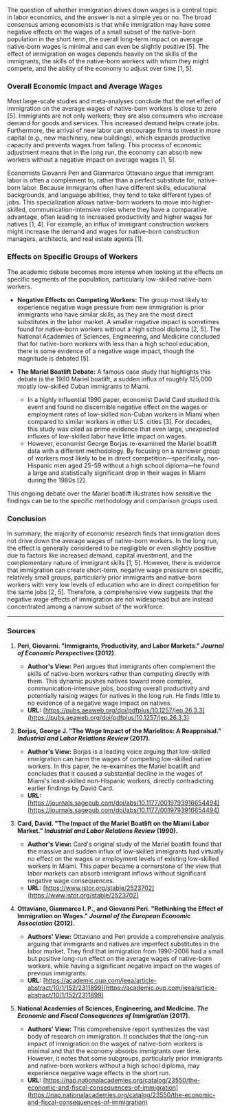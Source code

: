 The question of whether immigration drives down wages is a central topic in labor economics, and the answer is not a simple yes or no. The broad consensus among economists is that while immigration may have some negative effects on the wages of a small subset of the native-born population in the short term, the overall long-term impact on average native-born wages is minimal and can even be slightly positive [5]. The effect of immigration on wages depends heavily on the skills of the immigrants, the skills of the native-born workers with whom they might compete, and the ability of the economy to adjust over time [1, 5].

### Overall Economic Impact and Average Wages
Most large-scale studies and meta-analyses conclude that the net effect of immigration on the average wages of native-born workers is close to zero [5]. Immigrants are not only workers; they are also consumers who increase demand for goods and services. This increased demand helps create jobs. Furthermore, the arrival of new labor can encourage firms to invest in more capital (e.g., new machinery, new buildings), which expands productive capacity and prevents wages from falling. This process of economic adjustment means that in the long run, the economy can absorb new workers without a negative impact on average wages [1, 5].

Economists Giovanni Peri and Gianmarco Ottaviano argue that immigrant labor is often a complement to, rather than a perfect substitute for, native-born labor. Because immigrants often have different skills, educational backgrounds, and language abilities, they tend to take different types of jobs. This specialization allows native-born workers to move into higher-skilled, communication-intensive roles where they have a comparative advantage, often leading to increased productivity and higher wages for natives [1, 4]. For example, an influx of immigrant construction workers might increase the demand and wages for native-born construction managers, architects, and real estate agents [1].

### Effects on Specific Groups of Workers
The academic debate becomes more intense when looking at the effects on specific segments of the population, particularly low-skilled native-born workers.

*   **Negative Effects on Competing Workers:** The group most likely to experience negative wage pressure from new immigration is prior immigrants who have similar skills, as they are the most direct substitutes in the labor market. A smaller negative impact is sometimes found for native-born workers without a high school diploma [2, 5]. The National Academies of Sciences, Engineering, and Medicine concluded that for native-born workers with less than a high school education, there is some evidence of a negative wage impact, though the magnitude is debated [5].

*   **The Mariel Boatlift Debate:** A famous case study that highlights this debate is the 1980 Mariel boatlift, a sudden influx of roughly 125,000 mostly low-skilled Cuban immigrants to Miami.
    *   In a highly influential 1990 paper, economist David Card studied this event and found no discernible negative effect on the wages or employment rates of low-skilled non-Cuban workers in Miami when compared to similar workers in other U.S. cities [3]. For decades, this study was cited as prime evidence that even large, unexpected influxes of low-skilled labor have little impact on wages.
    *   However, economist George Borjas re-examined the Mariel boatlift data with a different methodology. By focusing on a narrower group of workers most likely to be in direct competition—specifically, non-Hispanic men aged 25-59 without a high school diploma—he found a large and statistically significant drop in their wages in Miami during the 1980s [2].

This ongoing debate over the Mariel boatlift illustrates how sensitive the findings can be to the specific methodology and comparison groups used.

### Conclusion
In summary, the majority of economic research finds that immigration does not drive down the average wages of native-born workers. In the long run, the effect is generally considered to be negligible or even slightly positive due to factors like increased demand, capital investment, and the complementary nature of immigrant skills [1, 5]. However, there is evidence that immigration can create short-term, negative wage pressure on specific, relatively small groups, particularly prior immigrants and native-born workers with very low levels of education who are in direct competition for the same jobs [2, 5]. Therefore, a comprehensive view suggests that the negative wage effects of immigration are not widespread but are instead concentrated among a narrow subset of the workforce.

---
### Sources

1.  **Peri, Giovanni. "Immigrants, Productivity, and Labor Markets." *Journal of Economic Perspectives* (2012).**
    *   **Author's View:** Peri argues that immigrants often complement the skills of native-born workers rather than competing directly with them. This dynamic pushes natives toward more complex, communication-intensive jobs, boosting overall productivity and potentially raising wages for natives in the long run. He finds little to no evidence of a negative wage impact on natives.
    *   **URL:** [https://pubs.aeaweb.org/doi/pdfplus/10.1257/jep.26.3.3](https://pubs.aeaweb.org/doi/pdfplus/10.1257/jep.26.3.3)

2.  **Borjas, George J. "The Wage Impact of the Marielitos: A Reappraisal." *Industrial and Labor Relations Review* (2017).**
    *   **Author's View:** Borjas is a leading voice arguing that low-skilled immigration can harm the wages of competing low-skilled native workers. In this paper, he re-examines the Mariel boatlift and concludes that it caused a substantial decline in the wages of Miami's least-skilled non-Hispanic workers, directly contradicting earlier findings by David Card.
    *   **URL:** [https://journals.sagepub.com/doi/abs/10.1177/0019793916654494](https://journals.sagepub.com/doi/abs/10.1177/0019793916654494)

3.  **Card, David. "The Impact of the Mariel Boatlift on the Miami Labor Market." *Industrial and Labor Relations Review* (1990).**
    *   **Author's View:** Card's original study of the Mariel boatlift found that the massive and sudden influx of low-skilled immigrants had virtually no effect on the wages or employment levels of existing low-skilled workers in Miami. This paper became a cornerstone of the view that labor markets can absorb immigrant inflows without significant negative wage consequences.
    *   **URL:** [https://www.jstor.org/stable/2523702](https://www.jstor.org/stable/2523702)

4.  **Ottaviano, Gianmarco I. P., and Giovanni Peri. "Rethinking the Effect of Immigration on Wages." *Journal of the European Economic Association* (2012).**
    *   **Authors' View:** Ottaviano and Peri provide a comprehensive analysis arguing that immigrants and natives are imperfect substitutes in the labor market. They find that immigration from 1990-2006 had a small but positive long-run effect on the average wages of native-born workers, while having a significant negative impact on the wages of previous immigrants.
    *   **URL:** [https://academic.oup.com/jeea/article-abstract/10/1/152/2311899](https://academic.oup.com/jeea/article-abstract/10/1/152/2311899)

5.  **National Academies of Sciences, Engineering, and Medicine. *The Economic and Fiscal Consequences of Immigration* (2017).**
    *   **Authors' View:** This comprehensive report synthesizes the vast body of research on immigration. It concludes that the long-run impact of immigration on the wages of native-born workers is minimal and that the economy absorbs immigrants over time. However, it notes that some subgroups, particularly prior immigrants and native-born workers without a high school diploma, may experience negative wage effects in the short run.
    *   **URL:** [https://nap.nationalacademies.org/catalog/23550/the-economic-and-fiscal-consequences-of-immigration](https://nap.nationalacademies.org/catalog/23550/the-economic-and-fiscal-consequences-of-immigration)